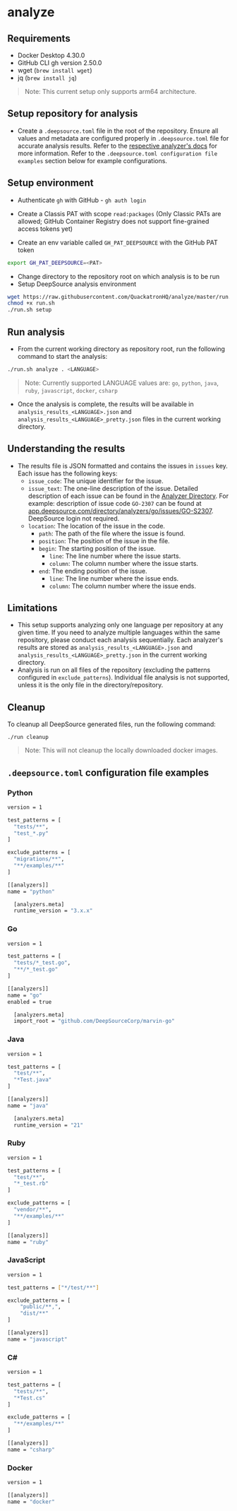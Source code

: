 # analyze

## Requirements
- Docker Desktop 4.30.0
- GitHub CLI gh version 2.50.0
- wget (`brew install wget`)
- jq (`brew install jq`)

> Note: This current setup only supports arm64 architecture.

## Setup repository for analysis
- Create a `.deepsource.toml` file in the root of the repository. Ensure all values and metadata are configured properly in `.deepsource.toml` file for accurate analysis results. Refer to the [respective analyzer's docs](https://docs.deepsource.com/docs/analyzers) for more information. Refer to the `.deepsource.toml configuration file examples` section below for example configurations.

## Setup environment
- Authenticate `gh` with GitHub - `gh auth login`

- Create a Classis PAT with scope `read:packages` (Only Classic PATs are allowed; GitHub Container Registry does not support fine-grained access tokens yet)

- Create an env variable called `GH_PAT_DEEPSOURCE` with the GitHub PAT token
```sh
export GH_PAT_DEEPSOURCE=<PAT>
```
- Change directory to the repository root on which analysis is to be run
- Setup DeepSource analysis environment
```sh
wget https://raw.githubusercontent.com/QuackatronHQ/analyze/master/run.sh -O run.sh
chmod +x run.sh
./run.sh setup
```

## Run analysis
- From the current working directory as repository root, run the following command to start the analysis:
```sh
./run.sh analyze . <LANGUAGE>
```

> Note: Currently supported LANGUAGE values are: `go`, `python`, `java`, `ruby`, `javascript`, `docker`, `csharp`

- Once the analysis is complete, the results will be available in `analysis_results_<LANGUAGE>.json` and `analysis_results_<LANGUAGE>_pretty.json` files in the current working directory.

## Understanding the results
- The results file is JSON formatted and contains the issues in `issues` key. Each issue has the following keys:
    - `issue_code`: The unique identifier for the issue.
    - `issue_text`: The one-line description of the issue. Detailed description of each issue can be found in the [Analyzer Directory](https://app.deepsource.com/directory). For example: description of issue code `GO-2307` can be found at [app.deepsource.com/directory/analyzers/go/issues/GO-S2307](https://app.deepsource.com/directory/analyzers/go/issues/GO-S2307). DeepSource login not required.
    - `location`: The location of the issue in the code.
        - `path`: The path of the file where the issue is found.
        - `position`: The position of the issue in the file.
        - `begin`: The starting position of the issue.
            - `line`: The line number where the issue starts.
            - `column`: The column number where the issue starts.
        - `end`: The ending position of the issue.
            - `line`: The line number where the issue ends.
            - `column`: The column number where the issue ends.

## Limitations
- This setup supports analyzing only one language per repository at any given time. If you need to analyze multiple languages within the same repository, please conduct each analysis sequentially. Each analyzer's results are stored as `analysis_results_<LANGUAGE>.json` and `analysis_results_<LANGUAGE>_pretty.json` in the current working directory.
- Analysis is run on all files of the repository (excluding the patterns configured in `exclude_patterns`). Individual file analysis is not supported, unless it is the only file in the directory/repository.

## Cleanup
To cleanup all DeepSource generated files, run the following command:
```
./run cleanup
```
> Note: This will not cleanup the locally downloaded docker images.

## `.deepsource.toml` configuration file examples

### Python

```sh
version = 1

test_patterns = [
  "tests/**",
  "test_*.py"
]

exclude_patterns = [
  "migrations/**",
  "**/examples/**"
]

[[analyzers]]
name = "python"

  [analyzers.meta]
  runtime_version = "3.x.x"
```

### Go

```sh
version = 1

test_patterns = [
  "tests/*_test.go",
  "**/*_test.go"
]

[[analyzers]]
name = "go"
enabled = true

  [analyzers.meta]
  import_root = "github.com/DeepSourceCorp/marvin-go"
```

### Java

```sh
version = 1

test_patterns = [
  "test/**",
  "*Test.java"
]

[[analyzers]]
name = "java"

  [analyzers.meta]
  runtime_version = "21"
```

### Ruby

```sh
version = 1

test_patterns = [
  "test/**",
  "*_test.rb"
]

exclude_patterns = [
  "vendor/**",
  "**/examples/**"
]

[[analyzers]]
name = "ruby"
```

### JavaScript

```sh
version = 1

test_patterns = ["*/test/**"]

exclude_patterns = [
    "public/**,",
    "dist/**"
]

[[analyzers]]
name = "javascript"
```

### C#

```sh
version = 1

test_patterns = [
  "tests/**",
  "*Test.cs"
]

exclude_patterns = [
  "**/examples/**"
]

[[analyzers]]
name = "csharp"
```

### Docker

```sh
version = 1

[[analyzers]]
name = "docker"
```
